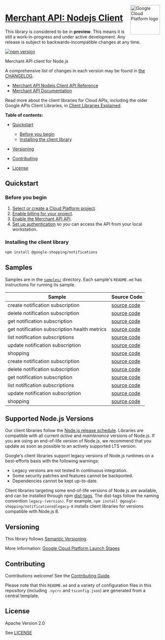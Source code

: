 [//]: # "This README.md file is auto-generated, all changes to this file will be lost."
[//]: # "The comments you see below are used to generate those parts of the template in later states."
<img src="https://avatars2.githubusercontent.com/u/2810941?v=3&s=96" alt="Google Cloud Platform logo" title="Google Cloud Platform" align="right" height="96" width="96"/>

# [Merchant API: Nodejs Client][homepage]

This library is considered to be in **preview**. This means it is still a
work-in-progress and under active development. Any release is subject to
backwards-incompatible changes at any time.

[![npm version](https://img.shields.io/npm/v/@google-shopping/notifications.svg)](https://www.npmjs.org/package/@google-shopping/notifications)

Merchant API client for Node.js

[//]: # "partials.introduction"

A comprehensive list of changes in each version may be found in
[the CHANGELOG][homepage_changelog].

* [Merchant API Nodejs Client API Reference](https://cloud.google.com/nodejs/docs/reference/notifications/latest)
* [Merchant API Documentation](https://developers.google.com/merchant/api)

Read more about the client libraries for Cloud APIs, including the older
Google APIs Client Libraries, in [Client Libraries Explained][explained].

[explained]: https://cloud.google.com/apis/docs/client-libraries-explained

**Table of contents:**

* [Quickstart](#quickstart)
  * [Before you begin](#before-you-begin)
  * [Installing the client library](#installing-the-client-library)

* [Versioning](#versioning)
* [Contributing](#contributing)
* [License](#license)

## Quickstart
### Before you begin

1.  [Select or create a Cloud Platform project][projects].
1.  [Enable billing for your project][billing].
1.  [Enable the Merchant API API][enable_api].
1.  [Set up authentication][auth] so you can access the
    API from your local workstation.
### Installing the client library

```bash
npm install @google-shopping/notifications
```

[//]: # "partials.body"

## Samples

Samples are in the [`samples/`][homepage_samples] directory. Each sample's `README.md` has instructions for running its sample.

| Sample                      | Source Code                       |
| --------------------------- | --------------------------------- |
| create notification subscription | [source code](https://github.com/googleapis/google-cloud-node/blob/main/packages/google-shopping-merchant-notifications/samples/generated/v1/notifications_api_service.create_notification_subscription.js) |
| delete notification subscription | [source code](https://github.com/googleapis/google-cloud-node/blob/main/packages/google-shopping-merchant-notifications/samples/generated/v1/notifications_api_service.delete_notification_subscription.js) |
| get notification subscription | [source code](https://github.com/googleapis/google-cloud-node/blob/main/packages/google-shopping-merchant-notifications/samples/generated/v1/notifications_api_service.get_notification_subscription.js) |
| get notification subscription health metrics | [source code](https://github.com/googleapis/google-cloud-node/blob/main/packages/google-shopping-merchant-notifications/samples/generated/v1/notifications_api_service.get_notification_subscription_health_metrics.js) |
| list notification subscriptions | [source code](https://github.com/googleapis/google-cloud-node/blob/main/packages/google-shopping-merchant-notifications/samples/generated/v1/notifications_api_service.list_notification_subscriptions.js) |
| update notification subscription | [source code](https://github.com/googleapis/google-cloud-node/blob/main/packages/google-shopping-merchant-notifications/samples/generated/v1/notifications_api_service.update_notification_subscription.js) |
| shopping | [source code](https://github.com/googleapis/google-cloud-node/blob/main/packages/google-shopping-merchant-notifications/samples/generated/v1/snippet_metadata_google.shopping.merchant.notifications.v1.json) |
| create notification subscription | [source code](https://github.com/googleapis/google-cloud-node/blob/main/packages/google-shopping-merchant-notifications/samples/generated/v1beta/notifications_api_service.create_notification_subscription.js) |
| delete notification subscription | [source code](https://github.com/googleapis/google-cloud-node/blob/main/packages/google-shopping-merchant-notifications/samples/generated/v1beta/notifications_api_service.delete_notification_subscription.js) |
| get notification subscription | [source code](https://github.com/googleapis/google-cloud-node/blob/main/packages/google-shopping-merchant-notifications/samples/generated/v1beta/notifications_api_service.get_notification_subscription.js) |
| list notification subscriptions | [source code](https://github.com/googleapis/google-cloud-node/blob/main/packages/google-shopping-merchant-notifications/samples/generated/v1beta/notifications_api_service.list_notification_subscriptions.js) |
| update notification subscription | [source code](https://github.com/googleapis/google-cloud-node/blob/main/packages/google-shopping-merchant-notifications/samples/generated/v1beta/notifications_api_service.update_notification_subscription.js) |
| shopping | [source code](https://github.com/googleapis/google-cloud-node/blob/main/packages/google-shopping-merchant-notifications/samples/generated/v1beta/snippet_metadata_google.shopping.merchant.notifications.v1beta.json) |


## Supported Node.js Versions

Our client libraries follow the [Node.js release schedule](https://github.com/nodejs/release#release-schedule).
Libraries are compatible with all current _active_ and _maintenance_ versions of
Node.js.
If you are using an end-of-life version of Node.js, we recommend that you update
as soon as possible to an actively supported LTS version.

Google's client libraries support legacy versions of Node.js runtimes on a
best-efforts basis with the following warnings:

* Legacy versions are not tested in continuous integration.
* Some security patches and features cannot be backported.
* Dependencies cannot be kept up-to-date.

Client libraries targeting some end-of-life versions of Node.js are available, and
can be installed through npm [dist-tags](https://docs.npmjs.com/cli/dist-tag).
The dist-tags follow the naming convention `legacy-(version)`.
For example, `npm install @google-shopping/notifications@legacy-8` installs client libraries
for versions compatible with Node.js 8.

## Versioning

This library follows [Semantic Versioning](http://semver.org/).

More Information: [Google Cloud Platform Launch Stages][launch_stages]

[launch_stages]: https://cloud.google.com/terms/launch-stages

## Contributing

Contributions welcome! See the [Contributing Guide](https://github.com/googleapis/google-cloud-node/blob/main/packages/google-shopping-merchant-notifications/CONTRIBUTING.md).

Please note that this `README.md`
and a variety of configuration files in this repository (including `.nycrc` and `tsconfig.json`)
are generated from a central template.

## License

Apache Version 2.0

See [LICENSE](https://github.com/googleapis/google-cloud-node/blob/main/packages/google-shopping-merchant-notifications/LICENSE)

[shell_img]: https://gstatic.com/cloudssh/images/open-btn.png
[projects]: https://console.cloud.google.com/project
[billing]: https://support.google.com/cloud/answer/6293499#enable-billing
[enable_api]: https://console.cloud.google.com/flows/enableapi?apiid=merchantapi.googleapis.com
[auth]: https://cloud.google.com/docs/authentication/external/set-up-adc-local
[homepage_samples]: https://github.com/googleapis/google-cloud-node/blob/main/packages/google-shopping-merchant-notifications/samples
[homepage_changelog]: https://github.com/googleapis/google-cloud-node/blob/main/packages/google-shopping-merchant-notifications/CHANGELOG.md
[homepage]: https://github.com/googleapis/google-cloud-node/blob/main/packages/google-shopping-merchant-notifications
